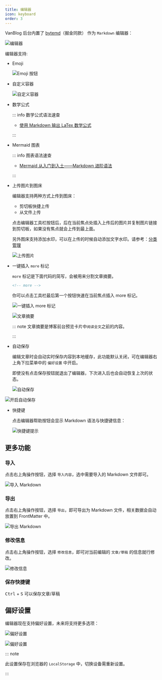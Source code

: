 ```yaml
---
title: 编辑器
icon: keyboard
order: 3
---
```


VanBlog 后台内置了 [bytemd](https://github.com/bytedance/bytemd)（掘金同款） 作为 `Markdown` 编辑器：

![编辑器](https://www.mereith.com/static/img/e0ce4ddda865c9b7827983a219468599.clipboard-2022-09-06.png)

编辑器支持:

- Emoji

  ![Emoji 按钮](https://www.mereith.com/static/img/42353fbbc0660940e238c4da9b8017cf.clipboard-2022-09-08.png)

- 自定义容器

  ![自定义容器](https://www.mereith.com/static/img/9880f893a308699193671ff3b74f246c.clipboard-2022-09-07.png)

- 数学公式

  ::: info 数学公式语法速查

  - [使用 Markdown 输出 LaTex 数学公式](https://zhuanlan.zhihu.com/p/59412540)

  :::

- Mermaid 图表

  ::: info 图表语法速查

  - [Mermaid 从入门到入土——Markdown 进阶语法](https://zhuanlan.zhihu.com/p/355997933)

  :::

- 上传图片到图床

  编辑器支持两种方式上传到图床：

  - 剪切板快捷上传
  - 从文件上传

  点击编辑器工具栏按钮后，后在当前焦点处插入上传后的图片并复制图片链接到剪切板，如果没有焦点就会上传到最上面。

  另外图床支持添加水印，可以在上传的时候自动添加文字水印。请参考：[分类管理](./tag.md#分类管理)

  ![上传图片](https://pic.mereith.com/img/0a54a1e4fe8ac47cea8fa7aea89964ca.clipboard-2022-08-29.png)

- 一键插入 `more` 标记

  `more` 标记是下面代码的简写，会被用来分割文章摘要。

  ```md
  <!-- more -->
  ```

  你可以点击工具栏最后第一个按钮快速在当前焦点插入 more 标记。

  ![一键插入 more 标记](https://pic.mereith.com/img/59550a500ed84dea504f897dbe12ed07.clipboard-2022-08-29.png)

  ![文章摘要](https://pic.mereith.com/img/b613474a616f7e2b714735cb79aeff6a.clipboard-2022-08-15.png)

  ::: note 文章摘要是博客前台预览卡片中`阅读全文`之前的内容。

  :::

- 自动保存

  编辑文章时会自动实时保存内容到本地缓存，此功能默认关闭，可在编辑器右上角下拉菜单中的 `偏好设置` 中开启。

  即使没有点击保存按钮就退出了编辑器，下次进入后也会自动恢复上次的状态。

  ![自动保存](https://pic.mereith.com/img/85fa1dc72226c92b7b176cc40690999d.clipboard-2022-08-31.png)

![开启自动保存](https://pic.mereith.com/img/83e5a9815d0538447ef2fa97fe9c875d.clipboard-2023-06-27.webp)

- 快捷键

  点击编辑器帮助按钮会显示 Markdown 语法与快捷键信息：

  ![快捷键提示](https://pic.mereith.com/img/cabe5cdfddeedbd6e592f7aaea2f4afc.clipboard-2022-08-29.png)

## 更多功能

### 导入

点击右上角操作按钮，选择 `导入内容`，选中需要导入的 Markdown 文件即可。

![导入 Markdown](https://pic.mereith.com/img/4218768fe6d1c8d69433bde3fd98c01b.clipboard-2022-08-30.png)

### 导出

点击右上角操作按钮，选择 `导出`，即可导出为 Markdown 文件，相关数据会自动放置到 FrontMatter 中。

![导出 Markdown](https://www.mereith.com/static/img/52495adf0928d2034159a398cbc7e050.clipboard-2022-09-06.png)

### 修改信息

点击右上角操作按钮，选择 `修改信息`，即可对当前编辑的 `文章/草稿` 的信息就行修改。

![修改信息](https://www.mereith.com/static/img/52495adf0928d2034159a398cbc7e050.clipboard-2022-09-06.png)

### 保存快捷键

<kbd>Ctrl</kbd> + <kbd>S</kbd> 可以保存文章/草稿

## 偏好设置

编辑器现在支持偏好设置，未来将支持更多选项：

![偏好设置](https://www.mereith.com/static/img/52495adf0928d2034159a398cbc7e050.clipboard-2022-09-06.png)

![偏好设置](https://pic.mereith.com/img/83e5a9815d0538447ef2fa97fe9c875d.clipboard-2023-06-27.webp)

::: note

此设置保存在浏览器的 `LocalStorage` 中，切换设备需重新设置。

:::
